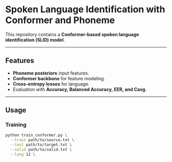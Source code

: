 # Spoken Language Identification with Conformer and Phoneme

This repository contains a **Conformer-based spoken language identification (SLID) model**.  

---

## Features
- **Phoneme posteriors** input features.
- **Conformer backbone** for feature modeling.  
- **Cross-entropy losses** for language.  
- Evaluation with **Accuracy, Balanced Accuracy, EER, and Cavg**.

---

## Usage

### Training
```bash
python train_conformer.py \
  --train path/to/source.txt \
  --test path/to/target.txt \
  --valid path/to/valid.txt \
  --lang 12 \
